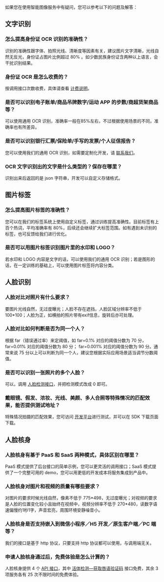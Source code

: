 如果您在使用智能图像服务中有疑问，您可以参考以下的问题及解答：

## 文字识别

### 怎么提高身份证 OCR 识别的准确性？
识别的准确性跟字体、拍照光线、清晰度等因素有关，建议图片文字清晰，光线自然无反光，身份证占图片比例超过 80% 。如少数民族身份证含两种以上语言，会干扰识别结果。

### 身份证 OCR 是怎么收费的？
按调用接口次数收费，具体请查看 [计费说明](http://tcecqpoc.fsphere.cn/document/product/641/12424)。

### 是否可以识别电子账单/商品吊牌数字/运动 APP 的步数/商超货架商品等？
可以使用通用 OCR 识别，准确率一般在85%左右，不过根据使用场景的不同，准确率也有所差异。

### 是否可以识别银行汇票/保险单/手写的发票/个人征信报告？
您可以使用我们的通用 OCR 识别，如需要定制化开发，请 [联系我们](http://console.tcecqpoc.fsphere.cn/workorder/category/create?level1_id=83&level2_id=86&level1_name=%E5%AD%98%E5%82%A8%E4%B8%8ECDN&level2_name=%E4%B8%87%E8%B1%A1%E4%BC%98%E5%9B%BE%20CI)。

### OCR 文字识别出的文字是什么类型的？保存在哪里？

识别出来后返回的是 json 字符串，开发可以自定义存储格式。

## 图片标签

### 怎么提高图片标签的准确性？
您可以在我们的标签系统上使用自定义标签，通过训练提高准确性。目前标签有上百个热词，平均准确率有 80%，后续还会继续扩大标签范围。如有遇到未识别的标签，也可反馈给我们进行优化。

### 是否可以用图片标签识别图片里的水印和 LOGO？
若水印和 LOGO 内容是文字的话，可以使用我们的通用 OCR 识别；若是图形的话，在一定训练的基础上，可以使用图片标签将内容分类。

## 人脸识别

### 人脸对比对照片有什么要求？
要图片光线自然，无过度曝光；人脸不存在遮挡，人脸区域分辨率不低于 100*100；人脸为正，如横拍的照片带有exif信息，旋转后亦可处理。

### 人脸对比如何判断是否为同一个人？
根据 far（错误通过率）来定阈值，如 far=0.1% 对应的阈值分数为 70 分，far=0.01% 对应的阈值分数为 80 分； far=0.001% 对应的阈值分数为 90 分。通常来说 75 分以上可以判断为同一个人，建议您根据实际应用场景适当调节分数阈值。

### 是否可以识别一张照片的多个人脸？
可以，调用 [人脸检测接口](http://tcecqpoc.fsphere.cn/document/product/641/12415)，并把检测模式改成 0 即可。

### 戴眼镜、假发、浓妆、光线、美颜、多人合照等特殊情况的匹配效果，能否提供测试地址？
特殊情况拍摄的匹配效果，您可访问 [开发平台](http://tcecqpoc.fsphere.cn/act/event/ci_demo.html)进行测试，并可以在 SDK 下载页面下载。

## 人脸核身

### 人脸核身有基于 PaaS 和 SaaS 两种模式，具体区别在哪里？ 
PaaS 模式提供了后台接口的简单示例，您可以更灵活的调用接口；SaaS 模式提供了一个完整可用的 demo，您可以用更低的开发成本将服务集成到产品中。

### 人脸核身对图片和视频的质量有哪些要求？
对图片的要求时候光线自然，像素不低于 775\*498，无过度曝光；对视频的要求是人脸的位置变化较小且始终在视频中，视频分辨率不低于 270*480，读数字语速偏慢约1秒1字，声音宏亮，周围环境安静噪音小。

### 人脸核身是否支持嵌入到微信小程序／H5 开发／原生客户端／PC 端等？
我们的接口是基于 http 协议，只要支持 http 协议都可以使用，与调用端无关。

### 申请人脸核身通过后，免费体验是怎么计算的？
人脸核身提供 4 个 [API 接口](http://tcecqpoc.fsphere.cn/document/product/641/12407)，其中 [活体检测—获取唇语验证码](http://tcecqpoc.fsphere.cn/document/product/641/12431) 接口免费，其余 3 项服务各有 25 次不限时间的免费体验。






